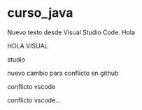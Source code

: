 # curso_java

Nuevo texto desde Visual Studio Code.
Hola


HOLA
VISUAL


studio

nuevo cambio para conflicto en github

conflicto vscode

conflicto vscode...

